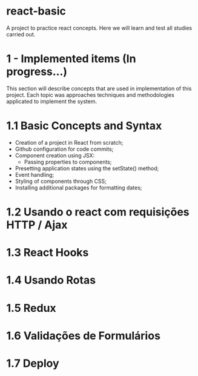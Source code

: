 # react-basic
A project to practice react concepts. Here we will learn and test all studies carried out.

# 1 - Implemented items (In progress...)
This section will describe concepts that are used in implementation of this project. 
Each topic was approaches techniques and methodologies applicated to implement the system.

# 1.1 Basic Concepts and Syntax
- Creation of a project in React from scratch;
- Github configuration for code commits;
- Component creation using JSX:
    - Passing properties to components;
- Presetting application states using the setState() method;
- Event handling;
- Styling of components through CSS;
- Installing additional packages for formatting dates;

# 1.2 Usando o react com requisições HTTP / Ajax

# 1.3 React Hooks

# 1.4 Usando Rotas

# 1.5 Redux

# 1.6 Validações de Formulários

# 1.7 Deploy